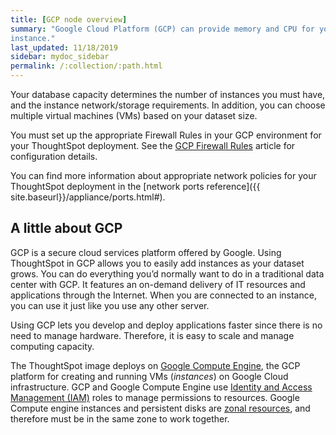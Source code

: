 ```yaml
---
title: [GCP node overview]
summary: "Google Cloud Platform (GCP) can provide memory and CPU for your ThoughtSpot
instance."
last_updated: 11/18/2019
sidebar: mydoc_sidebar
permalink: /:collection/:path.html
---
```


Your database capacity determines the number of instances you must have, and
the instance network/storage requirements. In addition, you can choose multiple
virtual machines (VMs) based on your dataset size.

You must set up the appropriate Firewall Rules in your GCP environment
for your ThoughtSpot deployment. See the [GCP Firewall Rules](https://cloud.google.com/vpc/docs/firewalls)
article for configuration details.

You can find more information about appropriate network policies for your
ThoughtSpot deployment in the [network ports reference]({{ site.baseurl}}/appliance/ports.html#).

## A little about GCP

GCP is a secure cloud services platform offered by Google. Using
ThoughtSpot in GCP allows you to easily add instances as your dataset grows.
You can do everything you’d normally want to do in a traditional data center
with GCP. It features an on-demand delivery of IT resources and applications
through the Internet. When you are connected to an instance, you can use it just
like you use any other server.

Using GCP lets you develop and deploy applications faster since there is no need
to manage hardware. Therefore, it is easy to scale and manage computing
capacity.

The ThoughtSpot image deploys on [Google Compute
Engine](https://cloud.google.com/compute/docs/), the GCP platform for creating
and running VMs (_instances_) on Google Cloud infrastructure. GCP
and Google Compute Engine use [Identity and Access Management
(IAM)](https://cloud.google.com/iam/) roles to manage permissions to resources.
Google Compute engine instances and persistent disks are [zonal
resources](https://cloud.google.com/compute/docs/regions-zones/), and therefore
must be in the same zone to work together.  
